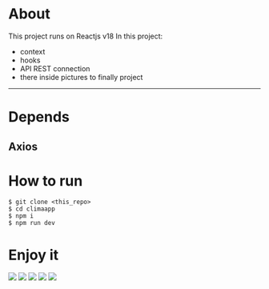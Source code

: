 # About
This project runs on Reactjs v18
In this project:
* context
* hooks
* API REST connection
* there inside pictures to finally project
---
# Depends

 Axios
---

# How to run

    $ git clone <this_repo>
    $ cd climaapp
    $ npm i
    $ npm run dev
# Enjoy it

![](https://github.com/mayegow/climaapp/blob/main/climaapp/imagenes/Captura%20de%20pantalla%202024-01-01%20a%20la(s)%204.09.35%E2%80%AFp.m..png)
![](https://github.com/mayegow/climaapp/blob/main/climaapp/imagenes/Captura%20de%20pantalla%202024-01-01%20a%20la(s)%204.09.50%E2%80%AFp.m..png)
![](https://github.com/mayegow/climaapp/blob/main/climaapp/imagenes/Captura%20de%20pantalla%202024-01-01%20a%20la(s)%204.10.03%E2%80%AFp.m..png)
![](https://github.com/mayegow/climaapp/blob/main/climaapp/imagenes/Captura%20de%20pantalla%202024-01-01%20a%20la(s)%204.10.11%E2%80%AFp.m..png)
![](https://github.com/mayegow/climaapp/blob/main/climaapp/imagenes/Captura%20de%20pantalla%202024-01-01%20a%20la(s)%204.10.23%E2%80%AFp.m..png)
